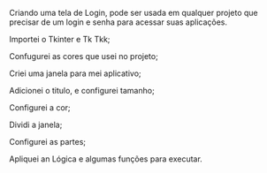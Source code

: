 Criando uma tela de Login, pode ser usada em qualquer projeto que precisar de um login e senha para acessar suas aplicações.

Importei o Tkinter e Tk Tkk;

Confugurei as cores que usei no projeto;

Criei uma janela para mei aplicativo;

Adicionei o titulo, e configurei tamanho;

Configurei a cor;

Dividi a janela;

Configurei as partes;

Apliquei an Lógica e algumas funções para executar.
